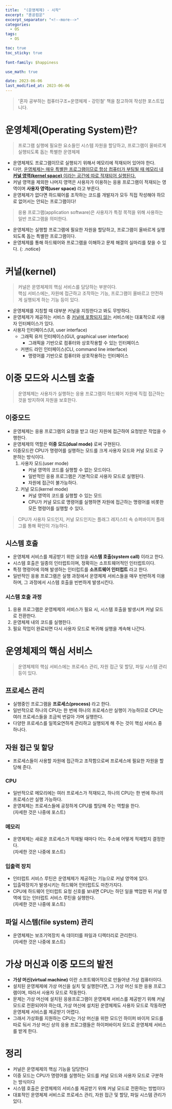 ```yaml
---
title:  "(운영체제) - 시작"
excerpt: "혼공컴운"
excerpt_separator: "<!--more-->"
categories:
  - OS
tags:
  - OS

toc: true
toc_sticky: true
 
font-family: $happiness

use_math: true

date: 2023-06-06
last_modified_at: 2023-06-06
---
```

> '혼자 공부하는 컴퓨터구조+운영체제 - 강민철' 책을 참고하여 작성한 포스트입니다.

# 운영체제(Operating System)란?
> 프로그램 실행에 필요한 요소들인 시스템 자원을 할당하고, 프로그램이 올바르게 실행되도록 돕는 특별한 운영체제

* 운영체제도 프로그램이므로 실행되기 위해서 메모리에 적재되어 있어야 한다. 
* 다만, <u>운영체제는 매우 특별한 프로그램이므로 항상 컴퓨터가 부팅될 때 메모리 내 </u>**<u>커널 영역(kernel space)</u>**<u> 이라는 공간에 따로 적재되어 실행된다.</u>
* 커널 영역을 제외한 나머지 영역은 사용자가 이용하는 응용 프로그램이 적재되는 영역이며 **사용자 영역(user space)** 라고 부른다.
* 운영체제가 없다면 하드웨어를 조작하는 코드를 개발자가 모두 직접 작성해야 하므로 없어서는 안되는 프로그램이다!

> 응용 프로그램(application software)은 사용자가 특정 목적을 위해 사용하는 일반 프로그램을 의미한다.

- 운영체제는 실행할 프로그램에 필요한 자원을 할당하고, 프로그램이 올바르게 실행되도록 돕는 특별한 프로그램이다.
- 운영체제를 통해 하드웨어와 프로그램을 이해하고 문제 해결의 실마리를 찾을 수 있다.
{: .notice} 

# 커널(kernel)

> 커널은 운영체제의 핵심 서비스를 담당하는 부분이다.   
> 핵심 서비스에는, 자원에 접근하고 조작하는 기능, 프로그램이 올바르고 안전하게 실행되게 하는 기능 등이 있다.  

* 운영체제를 지칭할 때 대부분 커널을 지칭한다고 봐도 무방하다.
* 운영체제가 제공하는 서비스 중 <u>커널에 포함되지 않는</u> 서비스에는 대표적으로 사용자 인터페이스가 있다.
* 사용자 인터페이스(UI, user interface)
    - 그래픽 유저 인터페이스(GUI, graphical user interface)
        - 그래픽을 기반으로 컴퓨터와 상호작용할 수 있는 인터페이스
    - 커맨드 라인 인터페이스(CLI, command line interface)
        - 명령어를 기반으로 컴퓨터와 상호작용하는 인터페이스


# 이중 모드와 시스템 호출

> 운영체제는 사용자가 실행하는 응용 프로그램이 하드웨어 자원에 직접 접근하는 것을 방지하여 자원을 보호한다.

## 이중모드
* 운영체제는 응용 프로그램의 요청을 받고 대신 자원에 접근하여 요청받은 작업을 수행한다.
* 운영체제의 역할은 **이중 모드(dual mode)** 로써 구현된다. 
* 이중모드란 CPU가 명령어를 실행하는 모드를 크게 사용자 모드와 커널 모드로 구분하는 방식이다.
    1. 사용자 모드(user mode)
        - 커널 영역의 코드를 실행할 수 없는 모드이다.
        - 일반적인 응용 프로그램은 기본적으로 사용자 모드로 실행된다.
        - 자원에 접근이 불가능하다.
    2. 커널 모드(kernel mode)
        - 커널 영역의 코드를 실행할 수 있는 모드
        - CPU가 커널 모드로 명령어를 실행하면 자원에 접근하는 명령어를 비롯한 모든 명령어를 실행할 수 있다.

> CPU가 사용자 모드인지, 커널 모드인지는 플래그 레지스터 속 슈퍼바이저 플래그를 통해 확인이 가능하다.

## 시스템 호출
* 운영체제 서비스를 제공받기 위한 요청을 **시스템 호출(system call)** 이라고 한다.
* 시스템 호출은 일종의 인터럽트이며, 정확히는 소프트웨어적인 인터럽트이다.
* 특정 명령어에 의해 발생하는 인터럽트를 **소프트웨어 인터럽트** 라고 한다.
* 일반적인 응용 프로그램은 실행 과정에서 운영체제 서비스들을 매우 빈번하게 이용하며, 그 과정에서 시스템 호출을 빈번하게 발생시킨다.

### 시스템 호출 과정
1. 응용 프로그램은 운영체제의 서비스가 필요 시, 시스템 호출을 발생시켜 커널 모드로 전환한다.
2. 운영체제 내의 코드를 실행한다.
3. 필요 작업이 완료되면 다시 사용자 모드로 복귀해 실행을 계속해 나간다.

# 운영체제의 핵심 서비스
> 운영체제의 핵심 서비스에는 프로세스 관리, 자원 접근 및 할당, 파일 시스템 관리 등이 있다.

## 프로세스 관리
* 실행중인 프로그램을 **프로세스(process)** 라고 한다.
* 일반적으로 하나의 CPU는 한 번에 하나의 프로세스만 실행이 가능하므로 CPU는 여러 프로세스들을 조금씩 번갈아 가며 실행한다.
* 다양한 프로세스를 일목요연하게 관리하고 실행되게 해 주는 것이 핵심 서비스 중 하나다.

## 자원 접근 및 할당
* 프로세스들이 사용할 자원에 접근하고 조작함으로써 프로세스에 필요한 자원을 할당해 준다.

### CPU
* 일반적으로 메모리에는 여러 프로세스가 적재되고, 하나의 CPU는 한 번에 하나의 프로세스만 실행 가능하다.
* 운영체제는 프로세스들에 공정하게 CPU를 할당해 주는 역할을 한다.  
(자세한 것은 나중에 포스트)

### 메모리
* 운영체제는 새로운 프로세스가 적재될 때마다 어느 주소에 어떻게 적재할지 결정한다.  
(자세한 것은 나중에 포스트)

### 입출력 장치
* 인터럽트 서비스 루틴은 운영체제가 제공하는 기능으로 커널 영역에 있다.
* 입출력장치가 발생시키는 하드웨어 인터럽트도 마찬가지다.
* CPU에 하드웨어 인터럽트 요청 신호를 보내면 CPU는 하던 일을 백업한 뒤 커널 영역에 있는 인터럽트 서비스 루틴을 실행한다.  
(자세한 것은 나중에 포스트)

## 파일 시스템(file system) 관리
* 운영체제는 보조기억장치 속 데이터를 파일과 디렉터리로 관리한다.  
(자세한 것은 나중에 포스트)


# 가상 머신과 이중 모드의 발전
* **가상 머신(virtual machine)** 이란 소프트웨어적으로 만들어낸 가상 컴퓨터이다.
* 설치된 운영체제에 가상 머신을 실치 및 실행한다면, 그 가상 머신 또한 응용 프로그램이며, 따라서 사용자 모드로 작동한다.
* 문제는 가상 머신에 설치된 응용프로그램이 운영체제 서비스를 제공받기 위해 커널 모드로 전환되어야 하는데, 가상 머신에 설치된 운영체제도 사용자 모드로 작동하면 운영체제 서비스를 제공받기 어렵다.
* 그래서 가상화를 지원하는 CPU는 가상 머신을 위한 모드인 하이퍼 바이저 모드를 따로 둬서 가상 머신 상의 응용 프로그램들은 하이퍼바이저 모드로 운영체제 서비스를 받게 한다.


# 정리
* 커널은 운영체제의 핵심 기능을 담당한다
* 이중 모드는 CPU가 명령어를 실행하는 모드를 커널 모드와 사용자 모드로 구분하는 방식이다
* 시스템 호출은 운영체제의 서비스를 제공받기 위해 커널 모드로 전환하는 방법이다
* 대표적인 운영체제 서비스로 프로세스 관리, 자원 접근 및 할당, 파일 시스템 관리가 있다.


